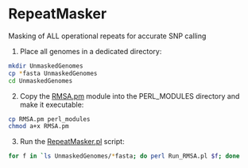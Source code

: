 # RepeatMasker
Masking of ALL operational repeats for accurate SNP calling
1. Place all genomes in a dedicated directory:
```bash
mkdir UnmaskedGenomes
cp *fasta UnmaskedGenomes
cd UnmaskedGenomes
```
2. Copy the [RMSA.pm](scripts/RMSA.pm) module into the PERL_MODULES directory and make it executable:
```bash
cp RMSA.pm perl_modules
chmod a+x RMSA.pm
```
3. Run the [RepeatMasker.pl](/scripts/RepeatMasker.pl) script:
```bash
for f in `ls UnmaskedGenomes/*fasta; do perl Run_RMSA.pl $f; done
```
